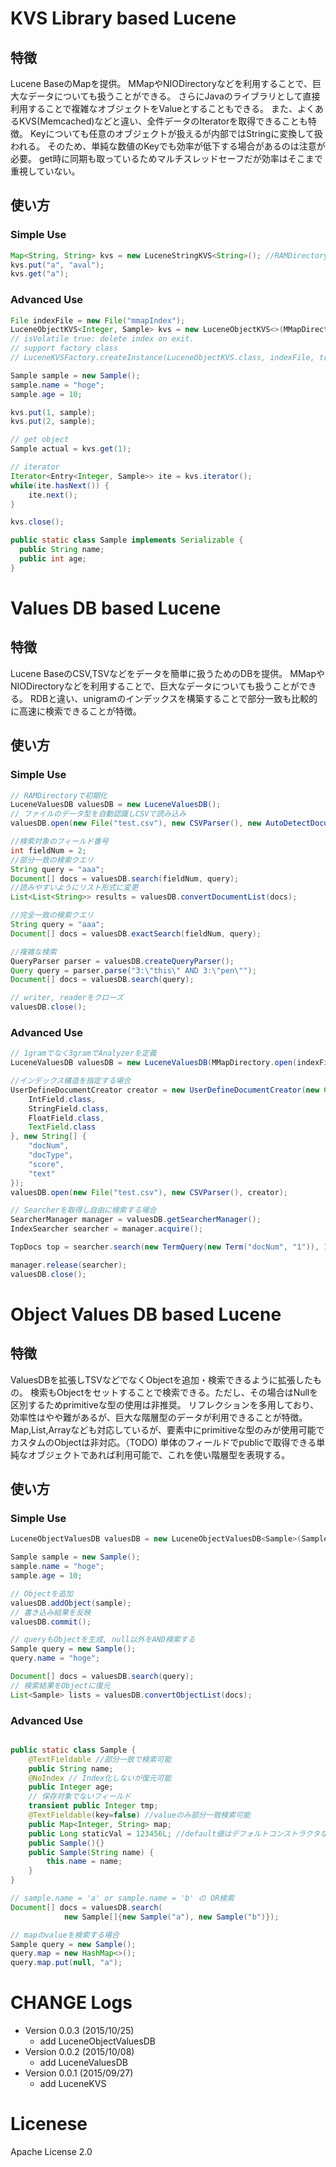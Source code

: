 # KVS Library based Lucene
## 特徴

Lucene BaseのMapを提供。
MMapやNIODirectoryなどを利用することで、巨大なデータについても扱うことができる。
さらにJavaのライブラリとして直接利用することで複雑なオブジェクトをValueとすることもできる。
また、よくあるKVS(Memcached)などと違い、全件データのIteratorを取得できることも特徴。
Keyについても任意のオブジェクトが扱えるが内部ではStringに変換して扱われる。
そのため、単純な数値のKeyでも効率が低下する場合があるのは注意が必要。
get時に同期も取っているためマルチスレッドセーフだが効率はそこまで重視していない。

## 使い方
### Simple Use

```Java
Map<String, String> kvs = new LuceneStringKVS<String>(); //RAMDirectory
kvs.put("a", "aval");
kvs.get("a");
```

### Advanced Use
```Java
File indexFile = new File("mmapIndex");
LuceneObjectKVS<Integer, Sample> kvs = new LuceneObjectKVS<>(MMapDirectory.open(indexFile), indexFile, true);
// isVolatile true: delete index on exit.
// support factory class
// LuceneKVSFactory.createInstance(LuceneObjectKVS.class, indexFile, true, true);

Sample sample = new Sample();
sample.name = "hoge";
sample.age = 10;

kvs.put(1, sample);
kvs.put(2, sample);

// get object
Sample actual = kvs.get(1);

// iterator
Iterator<Entry<Integer, Sample>> ite = kvs.iterator();
while(ite.hasNext()) {
	ite.next();
}

kvs.close();

public static class Sample implements Serializable {
  public String name;
  public int age;
}
```

# Values DB based Lucene
## 特徴

Lucene BaseのCSV,TSVなどをデータを簡単に扱うためのDBを提供。
MMapやNIODirectoryなどを利用することで、巨大なデータについても扱うことができる。
RDBと違い、unigramのインデックスを構築することで部分一致も比較的に高速に検索できることが特徴。

## 使い方
### Simple Use

```Java
// RAMDirectoryで初期化
LuceneValuesDB valuesDB = new LuceneValuesDB();
// ファイルのデータ型を自動認識しCSVで読み込み
valuesDB.open(new File("test.csv"), new CSVParser(), new AutoDetectDocumentCreator());

//検索対象のフィールド番号
int fieldNum = 2;
//部分一致の検索クエリ
String query = "aaa";
Document[] docs = valuesDB.search(fieldNum, query);
//読みやすいようにリスト形式に変更
List<List<String>> results = valuesDB.convertDocumentList(docs);

//完全一致の検索クエリ
String query = "aaa";
Document[] docs = valuesDB.exactSearch(fieldNum, query);

//複雑な検索
QueryParser parser = valuesDB.createQueryParser();
Query query = parser.parse("3:\"this\" AND 3:\"pen\"");
Document[] docs = valuesDB.search(query);

// writer, readerをクローズ
valuesDB.close();

```

### Advanced Use

```Java
// 1gramでなく3gramでAnalyzerを定義
LuceneValuesDB valuesDB = new LuceneValuesDB(MMapDirectory.open(indexFile), indexFile, false, new NgramAnalyzer(3, LuceneValuesDB.LUCENE_VERSION));

//インデックス構造を指定する場合
UserDefineDocumentCreator creator = new UserDefineDocumentCreator(new Class[] {
	IntField.class,
	StringField.class,
	FloatField.class,
	TextField.class
}, new String[] {
	"docNum",
	"docType",
	"score",
	"text"
});
valuesDB.open(new File("test.csv"), new CSVParser(), creator);

// Searcherを取得し自由に検索する場合
SearcherManager manager = valuesDB.getSearcherManager();
IndexSearcher searcher = manager.acquire();

TopDocs top = searcher.search(new TermQuery(new Term("docNum", "1")), 10);

manager.release(searcher);
valuesDB.close();

```

# Object Values DB based Lucene
## 特徴

ValuesDBを拡張しTSVなどでなくObjectを追加・検索できるように拡張したもの。
検索もObjectをセットすることで検索できる。ただし、その場合はNullを区別するためprimitiveな型の使用は非推奨。
リフレクションを多用しており、効率性はやや難があるが、巨大な階層型のデータが利用できることが特徴。
Map,List,Arrayなども対応しているが、要素中にprimitiveな型のみが使用可能でカスタムのObjectは非対応。（TODO)
単体のフィールドでpublicで取得できる単純なオブジェクトであれば利用可能で、これを使い階層型を表現する。

## 使い方
### Simple Use

```Java
LuceneObjectValuesDB valuesDB = new LuceneObjectValuesDB<Sample>(Sample.class);

Sample sample = new Sample();
sample.name = "hoge";
sample.age = 10;

// Objectを追加
valuesDB.addObject(sample);
// 書き込み結果を反映
valuesDB.commit();

// queryもObjectを生成, null以外をAND検索する
Sample query = new Sample();
query.name = "hoge";

Document[] docs = valuesDB.search(query);
// 検索結果をObjectに復元
List<Sample> lists = valuesDB.convertObjectList(docs);

```

### Advanced Use

```Java

public static class Sample {
	@TextFieldable //部分一致で検索可能
	public String name;
	@NoIndex // Index化しないが復元可能
	public Integer age;
	// 保存対象でないフィールド
	transient public Integer tmp;
	@TextFieldable(key=false) //valueのみ部分一致検索可能
	public Map<Integer, String> map;
	public Long staticVal = 123456L; //default値はデフォルトコンストラクタなので初期化可能
	public Sample(){}
	public Sample(String name) {
		this.name = name;
	}
}

// sample.name = 'a' or sample.name = 'b' の OR検索
Document[] docs = valuesDB.search(
			new Sample[]{new Sample("a"), new Sample("b")});

// mapのvalueを検索する場合
Sample query = new Sample();
query.map = new HashMap<>();
query.map.put(null, "a");

```

# CHANGE Logs

* Version 0.0.3 (2015/10/25)  
  * add LuceneObjectValuesDB  
* Version 0.0.2 (2015/10/08)  
 	* add LuceneValuesDB  
* Version 0.0.1 (2015/09/27)  
 	* add LuceneKVS  

# Licenese
Apache License 2.0
